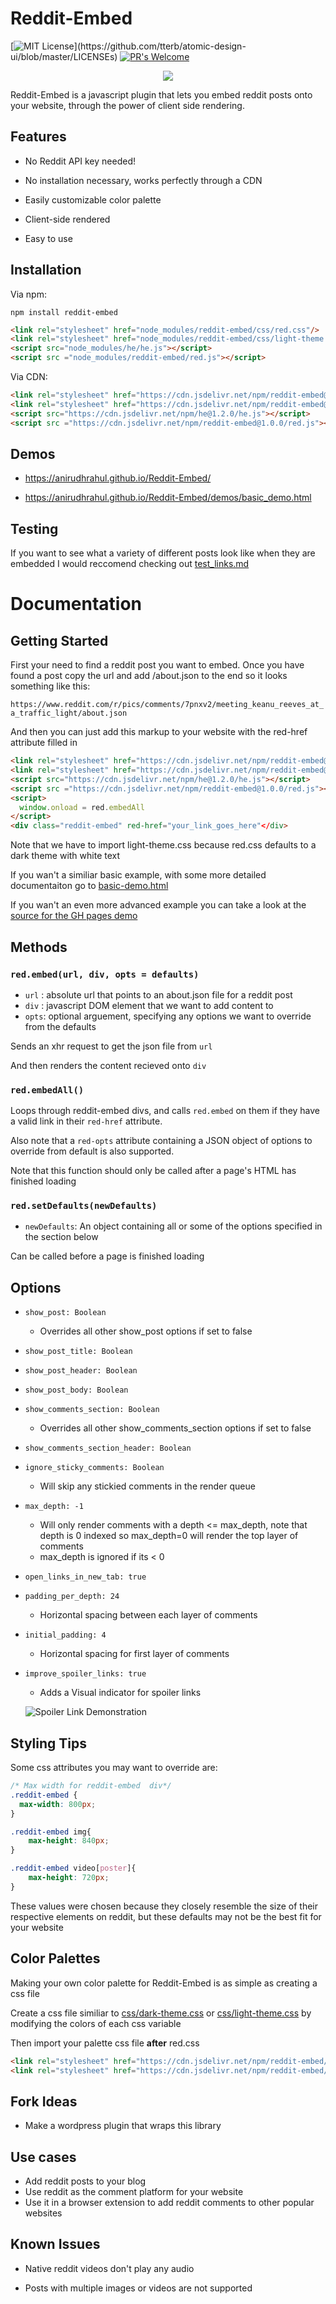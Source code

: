 # Reddit-Embed
[![MIT License](https://img.shields.io/apm/l/atomic-design-ui.svg?)](https://github.com/tterb/atomic-design-ui/blob/master/LICENSEs)
[![PR's Welcome](https://img.shields.io/badge/PRs-welcome-brightgreen.svg?style=flat)](http://makeapullrequest.com)  


<p align="center">
<img src="https://github.com/AnirudhRahul/Reddit-Embed/blob/master/reddit-embed-example.png?raw=true" style="max-height:500px"/>
</p>

Reddit-Embed is a javascript plugin that lets you embed reddit posts onto your website, through the power of client side rendering.


## Features
* No Reddit API key needed!

* No installation necessary, works perfectly through a CDN

* Easily customizable color palette

* Client-side rendered

* Easy to use

## Installation

Via npm:

```
npm install reddit-embed
```

```HTML
<link rel="stylesheet" href="node_modules/reddit-embed/css/red.css"/>
<link rel="stylesheet" href="node_modules/reddit-embed/css/light-theme.css"/>
<script src="node_modules/he/he.js"></script>
<script src ="node_modules/reddit-embed/red.js"></script>
```


Via CDN:

```HTML
<link rel="stylesheet" href="https://cdn.jsdelivr.net/npm/reddit-embed@1.0.0/css/red.css"/>
<link rel="stylesheet" href="https://cdn.jsdelivr.net/npm/reddit-embed@1.0.0/css/light-theme.css"/>
<script src="https://cdn.jsdelivr.net/npm/he@1.2.0/he.js"></script>
<script src ="https://cdn.jsdelivr.net/npm/reddit-embed@1.0.0/red.js"></script>
```

## Demos

* https://anirudhrahul.github.io/Reddit-Embed/

* https://anirudhrahul.github.io/Reddit-Embed/demos/basic_demo.html

## Testing

If you want to see what a variety of different posts look like when they are embedded I would reccomend checking out [test_links.md](https://github.com/AnirudhRahul/Reddit-Embed/blob/master/test_links.md)


# Documentation

## Getting Started
First your need to find a reddit post you want to embed.
Once you have found a post copy the url and add /about.json to the end so it looks something like this:

`https://www.reddit.com/r/pics/comments/7pnxv2/meeting_keanu_reeves_at_a_traffic_light/about.json`

And then you can just add this markup to your website with the red-href attribute filled in

```HTML
<link rel="stylesheet" href="https://cdn.jsdelivr.net/npm/reddit-embed@1.0.0/css/red.css"/>
<link rel="stylesheet" href="https://cdn.jsdelivr.net/npm/reddit-embed@1.0.0/css/light-theme.css"/>
<script src="https://cdn.jsdelivr.net/npm/he@1.2.0/he.js"></script>
<script src ="https://cdn.jsdelivr.net/npm/reddit-embed@1.0.0/red.js"></script>
<script>
  window.onload = red.embedAll
</script>
<div class="reddit-embed" red-href="your_link_goes_here"</div>
```
Note that we have to import light-theme.css because red.css defaults to a dark theme with white text

If you wan't a similiar basic example, with some more detailed documentaiton go  to [basic-demo.html](https://github.com/AnirudhRahul/Reddit-Embed/blob/master/demos/basic_demo.html)

If you wan't an even more advanced example you can take a look at the [source for the GH pages demo](https://github.com/AnirudhRahul/Reddit-Embed/blob/master/index.html)

## Methods
### `red.embed(url, div, opts = defaults)`
* `url` : absolute url that points to an about.json file for a reddit post
* `div` : javascript DOM element that we want to add content to
* `opts`: optional arguement, specifying any options we want to override from the defaults

Sends an xhr request to get the json file from `url`

And then renders the content recieved onto `div`

### `red.embedAll()`
Loops through reddit-embed divs, and calls `red.embed` on them if they have a valid link in their `red-href` attribute.

Also note that a `red-opts` attribute containing a JSON object of options to override from default is also supported.

Note that this function should only be called after a page's HTML has finished loading

### `red.setDefaults(newDefaults)`
* `newDefaults`: An object containing all or some of the options specified in the section below

Can be called before a page is finished loading


## Options

*  `show_post: Boolean`
	* Overrides all other show_post options if set to false
*  `show_post_title: Boolean`
*  `show_post_header: Boolean`
*  `show_post_body: Boolean`
*  `show_comments_section: Boolean`
	* Overrides all other show_comments_section options if set to false
*  `show_comments_section_header: Boolean`
*  `ignore_sticky_comments: Boolean`
	* Will skip any stickied comments in the render queue
*  `max_depth: -1`
	* Will only render comments with a depth <= max_depth, note that depth is 0 indexed so max_depth=0 will render the top layer of comments
	* max_depth is ignored if its < 0
*  `open_links_in_new_tab: true`
*  `padding_per_depth: 24`
	* Horizontal spacing between each layer of comments
*  `initial_padding: 4`
	* Horizontal spacing for first layer of comments
*  `improve_spoiler_links: true`
	* Adds a Visual indicator for spoiler links

	![Spoiler Link Demonstration](https://media.giphy.com/media/3TxpzkvjxlSSm97ROw/giphy.gif)






## Styling Tips
Some css attributes you may want to override are:
```css
/* Max width for reddit-embed  div*/
.reddit-embed {
  max-width: 800px;
}

.reddit-embed img{
	max-height: 840px;
}

.reddit-embed video[poster]{
	max-height: 720px;
}
```
These values were chosen because they closely resemble the size of their respective elements on reddit, but these defaults may not be the best fit for your website


## Color Palettes
Making your own color palette for Reddit-Embed is as simple as creating a css file

Create a css file similiar to [css/dark-theme.css](https://github.com/AnirudhRahul/Reddit-Embed/blob/master/css/dark-theme.css) or [css/light-theme.css](https://github.com/AnirudhRahul/Reddit-Embed/blob/master/css/light-theme.css) by modifying the colors of each css variable

Then import your palette css file **after** red.css

```HTML
<link rel="stylesheet" href="https://cdn.jsdelivr.net/npm/reddit-embed/css/red.css"/>
<link rel="stylesheet" href="https://cdn.jsdelivr.net/npm/reddit-embed/css/light-theme.css"/>
```


## Fork Ideas
* Make a wordpress plugin that wraps this library

## Use cases
* Add reddit posts to your blog
* Use reddit as the comment platform for your website
* Use it in a browser extension to add reddit comments to other popular websites

## Known Issues
* Native reddit videos don't play any audio

* Posts with multiple images or videos are not supported
